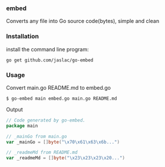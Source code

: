 ### embed

Converts any file into Go source code(bytes), simple and clean


### Installation

install the command line program:

    go get github.com/jaslac/go-embed


### Usage

Convert main.go README.md to embed.go

    $ go-embed main embed.go main.go README.md

Output

```go
// Code generated by go-embed.
package main

// _mainGo from main.go
var _mainGo = []byte("\x70\x61\x63\x6b...")

// _readmeMd from README.md
var _readmeMd = []byte("\x23\x23\x23\x20...")
```